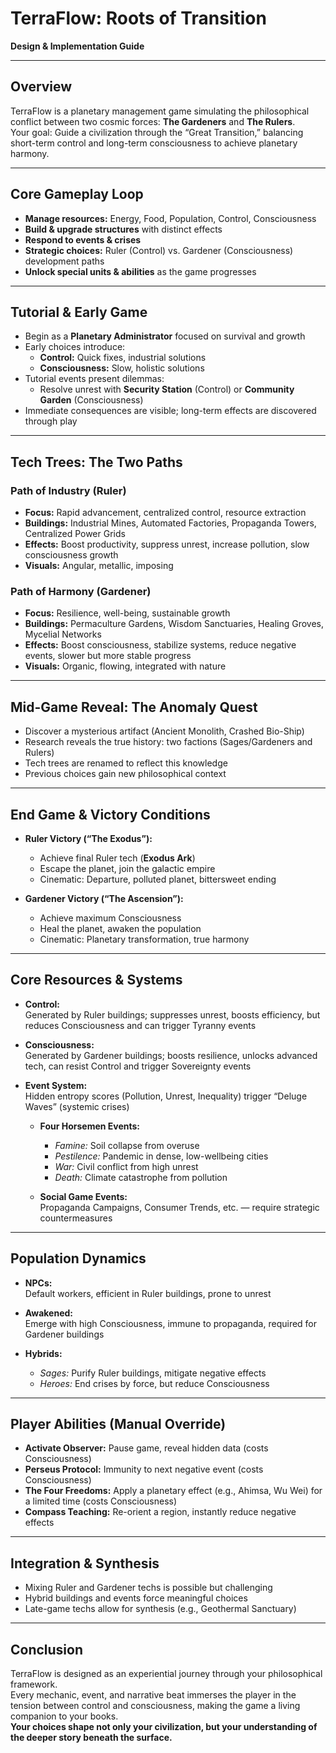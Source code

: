 # TerraFlow: Roots of Transition  
**Design & Implementation Guide**

---

## Overview

TerraFlow is a planetary management game simulating the philosophical conflict between two cosmic forces: **The Gardeners** and **The Rulers**.  
Your goal: Guide a civilization through the “Great Transition,” balancing short-term control and long-term consciousness to achieve planetary harmony.

---

## Core Gameplay Loop

- **Manage resources:** Energy, Food, Population, Control, Consciousness
- **Build & upgrade structures** with distinct effects
- **Respond to events & crises**
- **Strategic choices:** Ruler (Control) vs. Gardener (Consciousness) development paths
- **Unlock special units & abilities** as the game progresses

---

## Tutorial & Early Game

- Begin as a **Planetary Administrator** focused on survival and growth
- Early choices introduce:
  - **Control:** Quick fixes, industrial solutions
  - **Consciousness:** Slow, holistic solutions
- Tutorial events present dilemmas:
  - Resolve unrest with **Security Station** (Control) or **Community Garden** (Consciousness)
- Immediate consequences are visible; long-term effects are discovered through play

---

## Tech Trees: The Two Paths

### Path of Industry (**Ruler**)
- **Focus:** Rapid advancement, centralized control, resource extraction
- **Buildings:** Industrial Mines, Automated Factories, Propaganda Towers, Centralized Power Grids
- **Effects:** Boost productivity, suppress unrest, increase pollution, slow consciousness growth
- **Visuals:** Angular, metallic, imposing

### Path of Harmony (**Gardener**)
- **Focus:** Resilience, well-being, sustainable growth
- **Buildings:** Permaculture Gardens, Wisdom Sanctuaries, Healing Groves, Mycelial Networks
- **Effects:** Boost consciousness, stabilize systems, reduce negative events, slower but more stable progress
- **Visuals:** Organic, flowing, integrated with nature

---

## Mid-Game Reveal: The Anomaly Quest

- Discover a mysterious artifact (Ancient Monolith, Crashed Bio-Ship)
- Research reveals the true history: two factions (Sages/Gardeners and Rulers)
- Tech trees are renamed to reflect this knowledge
- Previous choices gain new philosophical context

---

## End Game & Victory Conditions

- **Ruler Victory (“The Exodus”):**
  - Achieve final Ruler tech (**Exodus Ark**)
  - Escape the planet, join the galactic empire
  - Cinematic: Departure, polluted planet, bittersweet ending

- **Gardener Victory (“The Ascension”):**
  - Achieve maximum Consciousness
  - Heal the planet, awaken the population
  - Cinematic: Planetary transformation, true harmony

---

## Core Resources & Systems

- **Control:**  
  Generated by Ruler buildings; suppresses unrest, boosts efficiency, but reduces Consciousness and can trigger Tyranny events

- **Consciousness:**  
  Generated by Gardener buildings; boosts resilience, unlocks advanced tech, can resist Control and trigger Sovereignty events

- **Event System:**  
  Hidden entropy scores (Pollution, Unrest, Inequality) trigger “Deluge Waves” (systemic crises)

  - **Four Horsemen Events:**
    - *Famine:* Soil collapse from overuse
    - *Pestilence:* Pandemic in dense, low-wellbeing cities
    - *War:* Civil conflict from high unrest
    - *Death:* Climate catastrophe from pollution

  - **Social Game Events:**  
    Propaganda Campaigns, Consumer Trends, etc. — require strategic countermeasures

---

## Population Dynamics

- **NPCs:**  
  Default workers, efficient in Ruler buildings, prone to unrest

- **Awakened:**  
  Emerge with high Consciousness, immune to propaganda, required for Gardener buildings

- **Hybrids:**
  - *Sages:* Purify Ruler buildings, mitigate negative effects
  - *Heroes:* End crises by force, but reduce Consciousness

---

## Player Abilities (Manual Override)

- **Activate Observer:** Pause game, reveal hidden data (costs Consciousness)
- **Perseus Protocol:** Immunity to next negative event (costs Consciousness)
- **The Four Freedoms:** Apply a planetary effect (e.g., Ahimsa, Wu Wei) for a limited time (costs Consciousness)
- **Compass Teaching:** Re-orient a region, instantly reduce negative effects

---

## Integration & Synthesis

- Mixing Ruler and Gardener techs is possible but challenging
- Hybrid buildings and events force meaningful choices
- Late-game techs allow for synthesis (e.g., Geothermal Sanctuary)

---

## Conclusion

TerraFlow is designed as an experiential journey through your philosophical framework.  
Every mechanic, event, and narrative beat immerses the player in the tension between control and consciousness, making the game a living companion to your books.  
**Your choices shape not only your civilization, but your understanding of the deeper story beneath the surface.**
